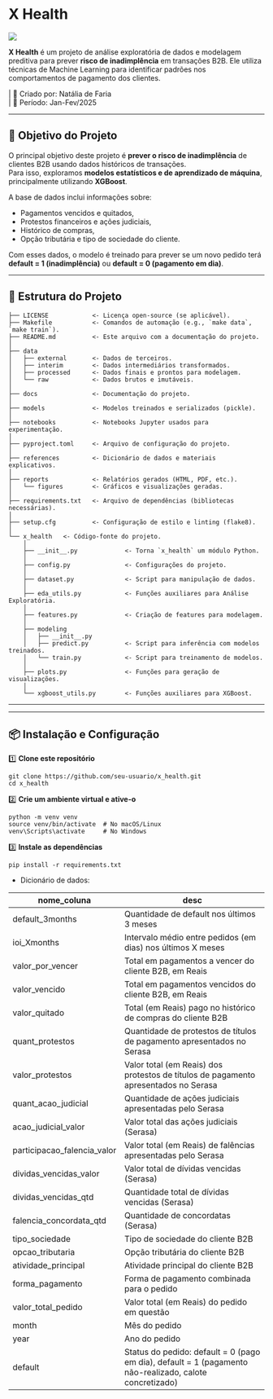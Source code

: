 # X Health

<a target="_blank" href="https://cookiecutter-data-science.drivendata.org/">
    <img src="https://img.shields.io/badge/CCDS-Project%20template-328F97?logo=cookiecutter" />
</a>

**X Health** é um projeto de análise exploratória de dados e modelagem preditiva para prever **risco de inadimplência** em transações B2B. Ele utiliza técnicas de Machine Learning para identificar padrões nos comportamentos de pagamento dos clientes.

| 📌 Criado por: Natália de Faria  
| 📅 Período: Jan-Fev/2025  

---

## 🚀 Objetivo do Projeto
O principal objetivo deste projeto é **prever o risco de inadimplência** de clientes B2B usando dados históricos de transações.  
Para isso, exploramos **modelos estatísticos e de aprendizado de máquina**, principalmente utilizando **XGBoost**.

A base de dados inclui informações sobre:
- Pagamentos vencidos e quitados,
- Protestos financeiros e ações judiciais,
- Histórico de compras,
- Opção tributária e tipo de sociedade do cliente.

Com esses dados, o modelo é treinado para prever se um novo pedido terá **default = 1 (inadimplência)** ou **default = 0 (pagamento em dia)**.

---

## 📂 Estrutura do Projeto

```
├── LICENSE            <- Licença open-source (se aplicável).
├── Makefile           <- Comandos de automação (e.g., `make data`, `make train`).
├── README.md          <- Este arquivo com a documentação do projeto.
│
├── data
│   ├── external       <- Dados de terceiros.
│   ├── interim        <- Dados intermediários transformados.
│   ├── processed      <- Dados finais e prontos para modelagem.
│   └── raw            <- Dados brutos e imutáveis.
│
├── docs               <- Documentação do projeto.
│
├── models             <- Modelos treinados e serializados (pickle).
│
├── notebooks          <- Notebooks Jupyter usados para experimentação.
│
├── pyproject.toml     <- Arquivo de configuração do projeto.
│
├── references         <- Dicionário de dados e materiais explicativos.
│
├── reports            <- Relatórios gerados (HTML, PDF, etc.).
│   └── figures        <- Gráficos e visualizações geradas.
│
├── requirements.txt   <- Arquivo de dependências (bibliotecas necessárias).
│
├── setup.cfg          <- Configuração de estilo e linting (flake8).
│
└── x_health   <- Código-fonte do projeto.
    │
    ├── __init__.py             <- Torna `x_health` um módulo Python.
    │
    ├── config.py               <- Configurações do projeto.
    │
    ├── dataset.py              <- Script para manipulação de dados.
    │
    ├── eda_utils.py            <- Funções auxiliares para Análise Exploratória.
    │
    ├── features.py             <- Criação de features para modelagem.
    │
    ├── modeling                
    │   ├── __init__.py
    │   ├── predict.py          <- Script para inferência com modelos treinados.
    │   └── train.py            <- Script para treinamento de modelos.
    │
    ├── plots.py                <- Funções para geração de visualizações.
    │
    └── xgboost_utils.py        <- Funções auxiliares para XGBoost.
```

--------

---

## 📦 Instalação e Configuração

1️⃣ **Clone este repositório**  
```
git clone https://github.com/seu-usuario/x_health.git
cd x_health
```

2️⃣ **Crie um ambiente virtual e ative-o**
```
python -m venv venv
source venv/bin/activate  # No macOS/Linux
venv\Scripts\activate     # No Windows
```
3️⃣ **Instale as dependências**
```
pip install -r requirements.txt
```

- Dicionário de dados:

| nome_coluna                    | desc                                                                                               |
| --------------------------     |----------------------------------------------------------------------------------------- |
| default\_3months               |Quantidade de default nos últimos 3 meses                                                          |
| ioi\_Xmonths                   |Intervalo médio entre pedidos (em dias) nos últimos X meses                                       |
| valor\_por\_vencer             |Total em pagamentos a vencer do cliente B2B, em Reais     |
| valor\_vencido                 |Total em pagamentos vencidos do cliente B2B, em Reais                                              |
| valor\_quitado                 |Total (em Reais) pago no histórico de compras do cliente B2B                |
| quant\_protestos               |Quantidade de protestos de títulos de pagamento apresentados no Serasa|
| valor\_protestos               |Valor total (em Reais) dos protestos de títulos de pagamento apresentados no Serasa|
| quant\_acao_judicial           |Quantidade de ações judiciais apresentadas pelo Serasa|
| acao\_judicial\_valor          |Valor total das ações judiciais (Serasa) |
| participacao\_falencia\_valor  |Valor total (em Reais) de falências apresentadas pelo Serasa |
| dividas\_vencidas\_valor       |Valor total de dívidas vencidas (Serasa)|
| dividas\_vencidas\_qtd         |Quantidade total de dívidas vencidas (Serasa)|
| falencia\_concordata\_qtd      |Quantidade de concordatas (Serasa)|
| tipo\_sociedade                |Tipo de sociedade do cliente B2B |
| opcao\_tributaria              |Opção tributária do cliente B2B |
| atividade\_principal           |Atividade principal do cliente B2B|
| forma\_pagamento               |Forma de pagamento combinada para o pedido |
| valor\_total\_pedido           |Valor total (em Reais) do pedido em questão|
| month                          |Mês do pedido|
| year                           |Ano do pedido|
| default                        |Status do pedido: default = 0 (pago em dia), default = 1 (pagamento não-realizado, calote concretizado)|

